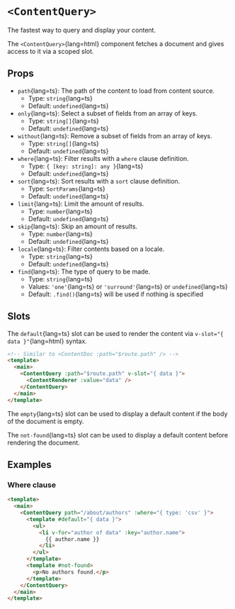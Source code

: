 # `<ContentQuery>`

The fastest way to query and display your content.

The `<ContentQuery>`{lang=html} component fetches a document and gives access to it via a scoped slot.

## Props

- `path`{lang=ts}: The path of the content to load from content source.
  - Type: `string`{lang=ts}
  - Default: `undefined`{lang=ts}
- `only`{lang=ts}: Select a subset of fields from an array of keys.
  - Type: `string[]`{lang=ts}
  - Default: `undefined`{lang=ts}
- `without`{lang=ts}: Remove a subset of fields from an array of keys.
  - Type: `string[]`{lang=ts}
  - Default: `undefined`{lang=ts}
- `where`{lang=ts}: Filter results with a `where` clause definition.
  - Type: `{ [key: string]: any }`{lang=ts}
  - Default: `undefined`{lang=ts}
- `sort`{lang=ts}: Sort results with a `sort` clause definition.
  - Type: `SortParams`{lang=ts}
  - Default: `undefined`{lang=ts}
- `limit`{lang=ts}: Limit the amount of results.
  - Type: `number`{lang=ts}
  - Default: `undefined`{lang=ts}
- `skip`{lang=ts}: Skip an amount of results.
  - Type: `number`{lang=ts}
  - Default: `undefined`{lang=ts}
- `locale`{lang=ts}: Filter contents based on a locale.
  - Type: `string`{lang=ts}
  - Default: `undefined`{lang=ts}
- `find`{lang=ts}: The type of query to be made.
  - Type: `string`{lang=ts}
  - Values: `'one'`{lang=ts} or `'surround'`{lang=ts} or `undefined`{lang=ts}
  - Default: `.find()`{lang=ts} will be used if nothing is specified

## Slots

The `default`{lang=ts} slot can be used to render the content via `v-slot="{ data }"`{lang=html} syntax.

```html [pages/[...slug.vue]]
<!-- Similar to <ContentDoc :path="$route.path" /> -->
<template>
  <main>
    <ContentQuery :path="$route.path" v-slot="{ data }">
      <ContentRenderer :value="data" />
    </ContentQuery>
  </main>
</template>
```


The `empty`{lang=ts} slot can be used to display a default content if the body of the document is empty.

The `not-found`{lang=ts} slot can be used to display a default content before rendering the document.

## Examples

### Where clause

```html [pages/about.vue]
<template>
  <main>
    <ContentQuery path="/about/authors" :where="{ type: 'csv' }">
      <template #default="{ data }"> 
        <ul>
          <li v-for="author of data" :key="author.name">
            {{ author.name }}
          </li>
        </ul>
      </template>
      <template #not-found>
        <p>No authors found.</p>
      </template>
    </ContentQuery>
  </main>
</template>
```
